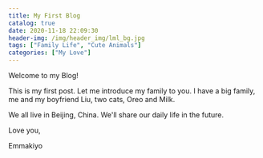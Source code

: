 ```yaml
---
title: My First Blog
catalog: true
date: 2020-11-18 22:09:30
header-img: /img/header_img/lml_bg.jpg
tags: ["Family Life", "Cute Animals"]
categories: ["My Love"]
---
```


Welcome to my Blog!

This is my first post. Let me introduce my family to you. I have a big family,
me and my boyfriend Liu, two cats, Oreo and Milk.

We all live in Beijing, China. We'll share our daily life in the future.

Love you,

Emmakiyo
